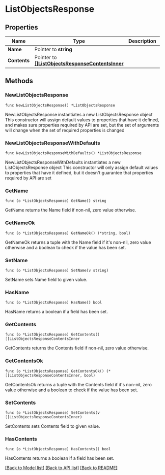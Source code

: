 # ListObjectsResponse

## Properties

Name | Type | Description | Notes
------------ | ------------- | ------------- | -------------
**Name** | Pointer to **string** |  | [optional] 
**Contents** | Pointer to [**[]ListObjectsResponseContentsInner**](ListObjectsResponseContentsInner.md) |  | [optional] 

## Methods

### NewListObjectsResponse

`func NewListObjectsResponse() *ListObjectsResponse`

NewListObjectsResponse instantiates a new ListObjectsResponse object
This constructor will assign default values to properties that have it defined,
and makes sure properties required by API are set, but the set of arguments
will change when the set of required properties is changed

### NewListObjectsResponseWithDefaults

`func NewListObjectsResponseWithDefaults() *ListObjectsResponse`

NewListObjectsResponseWithDefaults instantiates a new ListObjectsResponse object
This constructor will only assign default values to properties that have it defined,
but it doesn't guarantee that properties required by API are set

### GetName

`func (o *ListObjectsResponse) GetName() string`

GetName returns the Name field if non-nil, zero value otherwise.

### GetNameOk

`func (o *ListObjectsResponse) GetNameOk() (*string, bool)`

GetNameOk returns a tuple with the Name field if it's non-nil, zero value otherwise
and a boolean to check if the value has been set.

### SetName

`func (o *ListObjectsResponse) SetName(v string)`

SetName sets Name field to given value.

### HasName

`func (o *ListObjectsResponse) HasName() bool`

HasName returns a boolean if a field has been set.

### GetContents

`func (o *ListObjectsResponse) GetContents() []ListObjectsResponseContentsInner`

GetContents returns the Contents field if non-nil, zero value otherwise.

### GetContentsOk

`func (o *ListObjectsResponse) GetContentsOk() (*[]ListObjectsResponseContentsInner, bool)`

GetContentsOk returns a tuple with the Contents field if it's non-nil, zero value otherwise
and a boolean to check if the value has been set.

### SetContents

`func (o *ListObjectsResponse) SetContents(v []ListObjectsResponseContentsInner)`

SetContents sets Contents field to given value.

### HasContents

`func (o *ListObjectsResponse) HasContents() bool`

HasContents returns a boolean if a field has been set.


[[Back to Model list]](../README.md#documentation-for-models) [[Back to API list]](../README.md#documentation-for-api-endpoints) [[Back to README]](../README.md)


